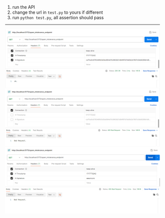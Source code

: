 1. run the API
2. change the url in `test.py` to yours if different
3. run `python test.py`, all assertion should pass

---

<img src="postman_signed.png">
<img src="postman_no_headers.png">
<img src="postman_invalid_signature.png">